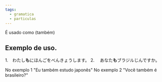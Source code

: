 ```yaml
---
tags:
  - gramatica
  - particulas
---
```

É usado como (também) 

## Exemplo de uso.

1.　わたし**も**にほんごをべんきょうします。
2. 　あなた**も**ブラジルじんですか。

No exemplo 1 "Eu também estudo japonês"
No exemplo 2 "Você também é brasileiro?"
